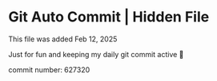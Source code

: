 # Git Auto Commit | Hidden File

This file was added Feb 12, 2025

Just for fun and keeping my daily git commit active 🤪

commit number: 627320
